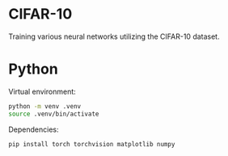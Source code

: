 # CIFAR-10

Training various neural networks utilizing the CIFAR-10 dataset.

# Python
Virtual environment:
```bash
python -m venv .venv
source .venv/bin/activate
```
Dependencies:
```bash
pip install torch torchvision matplotlib numpy
```